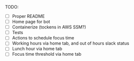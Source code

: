 TODO:

- [ ] Proper README
- [ ] Home page for bot
- [ ] Containerize (tockens in AWS SSM?)
- [ ] Tests
- [ ] Actions to schedule focus time
- [ ] Working hours via home tab, and out of hours slack status
- [ ] Lunch hour via home tab
- [ ] Focus time threshold via home tab
